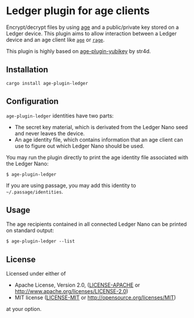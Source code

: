 # Ledger plugin for age clients

Encrypt/decrypt files by using [age](https://age-encryption.org/v1) and a public/private key stored on a Ledger device.
This plugin aims to allow interaction between a Ledger device and an age client like [`age`](https://age-encryption.org) or [`rage`](https://str4d.xyz/rage).

This plugin is highly based on [age-plugin-yubikey](https://github.com/str4d/age-plugin-yubikey) by str4d.

## Installation

```
cargo install age-plugin-ledger
```

## Configuration

`age-plugin-ledger` identities have two parts:
- The secret key material, which is derivated from the Ledger Nano seed and never leaves the device.
- An age identity file, which contains information that an age client can use to figure out which Ledger Nano should be used.

You may run the plugin directly to print the age identity file associated with the Ledger Nano:

```
$ age-plugin-ledger
```

If you are using passage, you may add this identity to `~/.passage/identities`.

## Usage

The age recipients contained in all connected Ledger Nano can be printed on
standard output:

```
$ age-plugin-ledger --list
```

## License

Licensed under either of

 * Apache License, Version 2.0, ([LICENSE-APACHE](LICENSE-APACHE) or
   http://www.apache.org/licenses/LICENSE-2.0)
 * MIT license ([LICENSE-MIT](LICENSE-MIT) or http://opensource.org/licenses/MIT)

at your option.
